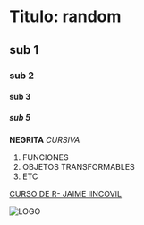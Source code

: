 # Titulo: random
## sub 1
### sub 2
#### sub 3
##### sub 5

**NEGRITA**
*CURSIVA*

1. FUNCIONES
2. OBJETOS TRANSFORMABLES
3. ETC

 [CURSO DE R- JAIME lINCOVIL](https://github.com/jelincovil/A_course_R_programming_2024/tree/main/Unidad%20VIII)


  ![LOGO](https://s.hs-data.com/picmon/b8/dm1_549Ex_l.jpg)

  


